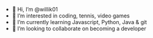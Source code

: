 - 👋 Hi, I’m @willik01
- 👀 I’m interested in coding, tennis, video games
- 🌱 I’m currently learning Javascript, Python, Java & git
- 💞️ I’m looking to collaborate on becoming a developer
<!---
- 📫 How to reach me ...
willik01/willik01 is a ✨ special ✨ repository because its `README.md` (this file) appears on your GitHub profile.
You can click the Preview link to take a look at your changes.
--->
